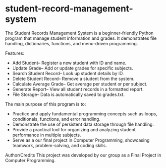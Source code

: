 # student-record-management-system
The Student Records Management System is a beginner-friendly Python program that manage student information and grades. It demonstrates file handling, dictionaries, functions, and menu-driven programming.

Features:
- Add Student– Register a new student with ID and name.
- Update Grade– Add or update grades for specific subjects.
- Search Student Record– Look up student details by ID.
- Delete Student Record– Remove a student from the system.
- Calculate Average Grade– Get average per student or per subject.
- Generate Report– View all student records in a formatted report.
- File Storage– Data is automatically saved to grades.txt.

The main purpose of this program is to:
- Practice and apply fundamental programming concepts such as loops, conditionals, functions, and error handling.
- Demonstrate the use of persistent data storage through file handling.
- Provide a practical tool for organizing and analyzing student performance in multiple subjects.
- Serve as a our final project in Computer Programming, showcasing teamwork, problem-solving, and coding skills.


Author/Credits
This project was developed by our group as a Final Project in Computer Programming.
